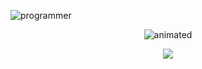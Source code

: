 ![programmer](https://user-images.githubusercontent.com/116687257/232043522-fb0ce239-f912-4ae0-9dfd-c5ddcf1b30eb.gif)

<p align="center">
  <img src="https://badge.mediaplus.ma/binary/smounafi" alt="animated"/>
</p>
<p align="center">
  <a href="https://skillicons.dev">
    <img src="https://skillicons.dev/icons?i=c,vim,react,php,html,css,js,mysql,vscode,photoshop" />
  </a>
</p>
